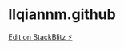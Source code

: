 # llqiannm.github

[Edit on StackBlitz ⚡️](https://stackblitz.com/github/varmamkm/angular-multi-layout-simple-example)
